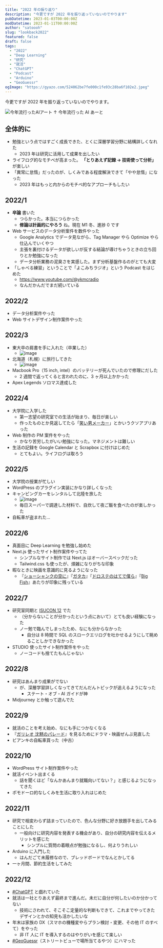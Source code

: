 ```yaml
---
title: "2022 年の振り返り"
description: "今更ですが 2022 年を振り返っていないのでやります"
pubDatetime: 2023-01-03T00:00:00Z
modDatetime: 2023-01-11T00:00:00Z
author: "satoooh"
slug: "lookback2022"
featured: false
draft: false
tags:
  - "2022"
  - "Deep Learning"
  - "研究"
  - "就活"
  - "ChatGPT"
  - "Podcast"
  - "Arduino"
  - "GeoGuessr"
ogImage: "https://gyazo.com/524062be7fe000c1fe93c28ba6f102e2.jpeg"
---
```


今更ですが 2022 年を振り返っていないのでやります。

![今年流行ったAIアート](https://gyazo.com/524062be7fe000c1fe93c28ba6f102e2.jpeg)
↑ 今年流行った AI あーと

## 全体的に

- 勉強という点ではすごく成長できた、とくに深層学習分野に結構詳しくなれた
  - 2023 年は研究に活用して成果を出したい
- ライフログ的なモチベが高まった。 **「とりあえず記録 → 技術使って分析」** が楽しい
- 「異常に怠惰」だったのが、しくみである程度解決できて「やや怠惰」になった
  - 2023 年はもっと内からのモチベ的なアプローチもしたい

## 2022/1

- **卒論** 書いた
  - つらかった。本当につらかった
  - **修論は計画的にやろう** ね。現在 M1 冬、進捗 0 です
- Web サービスのデータ分析案件を数件やった
  - Google Analytics でデータ見ながら、Tag Manager やら Optimize やら仕込んでいくやつ
  - 主張を裏付けるデータが欲しいが反する結論が導けちゃうときの立ち回りとか勉強になった
  - データ分析業務の泥臭さを実感した。まず分析基盤作るのがとても大変
- 「しゃべる練習」ということで「よこみちラジオ」という Podcast をはじめた
  - https://www.youtube.com/@ykmcradio
  - なんだかんだでまだ続いている

## 2022/2

- データ分析案件やった
- Web サイトデザイン制作案件やった

## 2022/3

- 東大卒の肩書を手に入れた（卒業した）
  - ![image](https://gyazo.com/e1cc5241ea69bb191d98b2399d6473ef.jpeg)
- 北海道（札幌）に旅行してきた
  - ![image](https://gyazo.com/69fbe2c94aca1e7c1cf18740fa0f30e8.jpeg)
- Macbook Pro（15 inch, intel）のバッテリーが死んでいたので修理にだした
  - 2 週間で返ってくると言われたのに、3 ヶ月以上かかった
- Apex Legends ソロマス達成した

## 2022/4

- 大学院に入学した
  - 第一志望の研究室での生活が始まり、毎日が楽しい
  - 作ったものとか見返してたら「[笑い男メーカー](/posts/laughing-man-maker)」とかいうクソアプリあった
- Web 制作の PM 案件をやった
  - かなり苦労したがいい勉強になった。マネジメントは難しい
- 生活の記録を Google Calendar と Scrapbox に付けはじめた
  - とてもよい。ライフログは取ろう

## 2022/5

- 大学院の授業が忙しい
- WordPress のプラグイン実装にかなり詳しくなった
- キャンピングカーをレンタルして北陸を旅した
  - ![image](https://gyazo.com/18cc6e783fb8016cbe0bc9dec7814788.jpeg)
  - 毎日スーパーで調達した材料で、自炊して夜ご飯を食べたのが楽しかった
- 自転車が盗まれた...

## 2022/6

- 真面目に Deep Learning を勉強し始めた
- Next.js 使ったサイト制作案件やってた
  - シンプルなサイト制作では Next.js はオーバースペックだった
  - Tailwind.css も使ったが、煩雑になりがちな印象
- 暇なときに映画を意識的に見るようになった
  - 『[ショーシャンクの空に](https://filmarks.com/movies/19119/reviews/137332949)』『[ガタカ](https://filmarks.com/movies/6491/reviews/136537099)』『[ドロステのはてで僕ら](https://filmarks.com/movies/87089/reviews/135304033)』『[Big Fish](https://filmarks.com/movies/36505/reviews/137948244)』あたりが印象に残っている

## 2022/7

- 研究室同期と [ISUCON 12](https://isucon.net/archives/56571716.html) でた
  - （分からないことが分かったという点において）とても良い経験になった
  - ノー勉で臨んでしまったため、なにも分からなかった
    - 自分は 8 時間で SQL のスロークエリログを吐かせるようにして眺めることしかできなかった
- STUDIO 使ったサイト制作案件をやった
  - ノーコードも捨てたもんじゃない

## 2022/8

- 研究はあんまり成果がでない
  - が、深層学習詳しくなってきてだんだんトピックが追えるようになった
    - ステート・オブ・AI ガイドが神
- Midjourney とか触って遊んでた

## 2022/9

- 就活のことを考え始め、なにも手につかなくなる
- 『[ガリレオ 沈黙のパレード](https://filmarks.com/movies/98070/reviews/141003579)』を見るためにドラマ・映画ぜんぶ見直した
- ビアンキの自転車買った（中古）

## 2022/10

- WordPress サイト制作案件やった
- 就活イベント出まくる
  - 話を聞くほど「なんかあんまり就職向いてない？」と感じるようになってきた
- ポモドーロ的なしくみを生活に取り入れはじめた

## 2022/11

- 研究で相変わらず詰まっていたので、色んな分野に好き放題手を出してみることにした
  - 一般向けに研究内容を発表する機会があり、自分の研究内容を伝えるメリットを感じた
    - シンプルに質問の着眼点が勉強になるし、何よりうれしい
- Arduino に入門した
  - はんだごて未履修なので、ブレッドボードでなんとかしてる
- 一ヶ月間、節約生活をしてみた

## 2022/12

- [#ChatGPT](/tags/chatgpt) と戯れていた
- 就活は一社とりあえず最終まで進んだ。未だに自分が何したいのか分かってない
  - 技術にさわれて、そこそこ定量的な判断もできて、これまでやってきたデザインとかの知見も活かしたいな
- 年末は家族の DX（スマホの機種変やらプラン検討・変更、その他 IT のすべて）をやった
  - 非 IT 人に IT を導入するのはやりがいを感じて楽しい
- [#GeoGuessr](/tags/geoguessr)（ストリートビューで場所当てるやつ）にハマった

